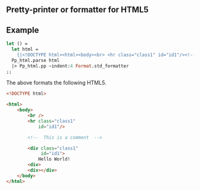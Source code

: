 ## Pretty-printer or formatter for HTML5

## Example
```ocaml 
let () =
  let html = 
    {|<!DOCTYPE html><html><body><br> <hr class="class1" id="id1"/><!-- This is a comment --> <div class="class1" id="id1">Hello World!       </div><div></div></body></html>|} in 
  Pp_html.parse html
  |> Pp_html.pp ~indent:4 Format.std_formatter
;;
```
The above formats the following HTML5.
```html
<!DOCTYPE html>

<html>
    <body>
        <br />
        <hr class="class1"
            id="id1"/>

        <!--  This is a comment  -->

        <div class="class1"
             id="id1">
            Hello World!
        <div>
        <div></div>
    </body>
</html>
```
